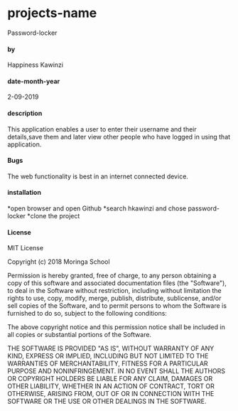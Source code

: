 # projects-name
Password-locker

#### by
Happiness Kawinzi

#### date-month-year
2-09-2019

#### description
This application enables a user to enter their username and their details,save them and later view other people who have logged in using that application.

#### Bugs
The web functionality is best in an internet connected device.

#### installation
*open browser and open Github
*search hkawinzi and chose password-locker
*clone the project

#### License 
MIT License

Copyright (c) 2018 Moringa School

Permission is hereby granted, free of charge, to any person obtaining a copy of this software and associated documentation files (the "Software"), to deal in the Software without restriction, including without limitation the rights to use, copy, modify, merge, publish, distribute, sublicense, and/or sell copies of the Software, and to permit persons to whom the Software is furnished to do so, subject to the following conditions:

The above copyright notice and this permission notice shall be included in all copies or substantial portions of the Software.

THE SOFTWARE IS PROVIDED "AS IS", WITHOUT WARRANTY OF ANY KIND, EXPRESS OR IMPLIED, INCLUDING BUT NOT LIMITED TO THE WARRANTIES OF MERCHANTABILITY, FITNESS FOR A PARTICULAR PURPOSE AND NONINFRINGEMENT. IN NO EVENT SHALL THE AUTHORS OR COPYRIGHT HOLDERS BE LIABLE FOR ANY CLAIM, DAMAGES OR OTHER LIABILITY, WHETHER IN AN ACTION OF CONTRACT, TORT OR OTHERWISE, ARISING FROM, OUT OF OR IN CONNECTION WITH THE SOFTWARE OR THE USE OR OTHER DEALINGS IN THE SOFTWARE.